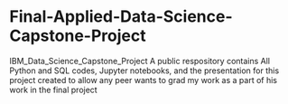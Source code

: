 # Final-Applied-Data-Science-Capstone-Project
IBM_Data_Science_Capstone_Project
A public respository contains All Python and SQL codes, Jupyter notebooks, and the presentation for this project
 created to allow any peer wants to grad my work as a part of his work in the final project
